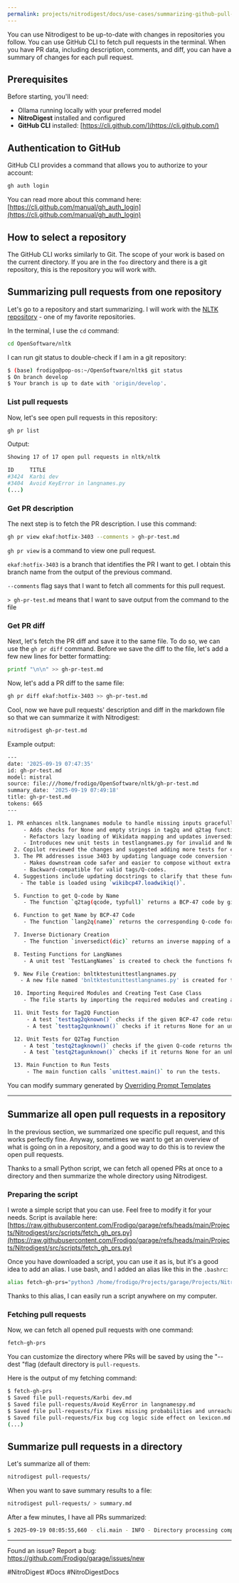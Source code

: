 ```yaml
---
permalink: projects/nitrodigest/docs/use-cases/summarizing-github-pull-requests
---
```

You can use Nitrodigest to be up-to-date with changes in repositories you follow. You can use GitHub CLI to fetch pull requests in the terminal. When you have PR data, including description, comments, and diff, you can have a summary of changes for each pull request.

## Prerequisites

Before starting, you'll need:

- Ollama running locally with your preferred model
- **NitroDigest** installed and configured
- **GitHub CLI** installed: [https://cli.github.com/](https://cli.github.com/)

## Authentication to GitHub

GitHub CLI provides a command that allows you to authorize to your account:

```bash
gh auth login
```

You can read more about this command here: [https://cli.github.com/manual/gh_auth_login](https://cli.github.com/manual/gh_auth_login)

## How to select a repository

The GitHub CLI works similarly to Git. The scope of your work is based on the current directory. If you are in the `foo` directory and there is a git repository, this is the repository you will work with.

## Summarizing pull requests from one repository

Let's go to a repository and start summarizing. I will work with the [NLTK repository](https://github.com/nltk/nltk) - one of my favorite repositories.

In the terminal, I use the `cd` command:

```bash
cd OpenSoftware/nltk
```

I can run git status to double-check if I am in a git repository:

```bash
$ (base) frodigo@pop-os:~/OpenSoftware/nltk$ git status
$ On branch develop
$ Your branch is up to date with 'origin/develop'.
```

### List pull requests

Now, let's see open pull requests in this repository:

```bash
gh pr list
```

Output:

```bash
Showing 17 of 17 open pull requests in nltk/nltk

ID     TITLE                                                                           BRANCH                                                         CREATED AT
#3424  Karbi dev                                                                       melur-cu:karbi_dev                                             about 14 hours ago
#3404  Avoid KeyError in langnames.py                                                  ekaf:hotfix-3403                                               about 2 months ago
(...)
```

### Get PR description

The next step is to fetch the PR description. I use this command:

```bash
gh pr view ekaf:hotfix-3403 --comments > gh-pr-test.md
```

`gh pr view` is a command to view one pull request.

`ekaf:hotfix-3403` is a branch that identifies the PR I want to get. I obtain this branch name from the output of the previous command.

`--comments` flag says that I want to fetch all comments for this pull request.

`> gh-pr-test.md` means that I want to save output from the command to the file

### Get PR diff

Next, let's fetch the PR diff and save it to the same file. To do so, we can use the `gh pr diff` command. Before we save the diff to the file, let's add a few new lines for better formatting:

```bash
printf "\n\n" >> gh-pr-test.md
```

Now, let's add a PR diff to the same file:

```bash
gh pr diff ekaf:hotfix-3403 >> gh-pr-test.md
```

Cool, now we have pull requests' description and diff in the markdown file so that we can summarize it with Nitrodigest:

```bash
nitrodigest gh-pr-test.md
```

Example output:

```bash
---
date: '2025-09-19 07:47:35'
id: gh-pr-test.md
model: mistral
source: file:///home/frodigo/OpenSoftware/nltk/gh-pr-test.md
summary_date: '2025-09-19 07:49:18'
title: gh-pr-test.md
tokens: 665
---

1. PR enhances nltk.langnames module to handle missing inputs gracefully.
     - Adds checks for None and empty strings in tag2q and q2tag functions.
     - Refactors lazy loading of Wikidata mapping and updates inversedictionary generation.
     - Introduces new unit tests in testlangnames.py for invalid and None inputs.
  2. Copilot reviewed the changes and suggested adding more tests for edge cases to ensure expected behavior.
  3. The PR addresses issue 3403 by updating language code conversion functions to use .get() for dictionary lookups, preventing KeyError exceptions.
     - Makes downstream code safer and easier to compose without extra exception handling.
     - Backward-compatible for valid tags/Q-codes.
  4. Suggestions include updating docstrings to clarify that these functions may return None and adding tests for unknown tags/Q-codes to verify the new behavior. 1. Wikidata Conversion Table Loaded Explicitly
    - The table is loaded using `wikibcp47.loadwikiq()`.

  5. Function to get Q-code by Name
     - The function `q2tag(qcode, typfull)` returns a BCP-47 code by given Q-code.

  6. Function to get Name by BCP-47 Code
     - The function `lang2q(name)` returns the corresponding Q-code for a given BCP-47 code.

  7. Inverse Dictionary Creation
     - The function `inversedict(dic)` returns an inverse mapping of a dictionary if it is bijective.

  8. Testing Functions for LangNames
     - A unit test `TestLangNames` is created to check the functions for known and unknown Q-codes and BCP-47 codes.

  9. New File Creation: bnltktestunittestlangnames.py
    - A new file named 'bnltktestunittestlangnames.py' is created for the test case.

  10. Importing Required Modules and Creating Test Case Class
     - The file starts by importing the required modules and creating a test case class `TestLangNames`.

  11. Unit Tests for Tag2Q Function
      - A test `testtag2qknown()` checks if the given BCP-47 code returns the correct Q-code.
      - A test `testtag2qunknown()` checks if it returns None for an unknown tag.

  12. Unit Tests for Q2Tag Function
     - A test `testq2tagknown()` checks if the given Q-code returns the correct BCP-47 code.
     - A test `testq2tagunknown()` checks if it returns None for an unknown Q-code.

  13. Main Function to Run Tests
      - The main function calls `unittest.main()` to run the tests.
```

You can modify summary generated by [Overriding Prompt Templates](Overriding%20Prompt%20Templates.md)

---

## Summarize all open pull requests in a repository

In the previous section, we summarized one specific pull request, and this works perfectly fine. Anyway, sometimes we want to get an overview of what is going on in a repository, and a good way to do this is to review the open pull requests.

Thanks to a small Python script, we can fetch all opened PRs at once to a directory and then summarize the whole directory using Nitrodigest.

### Preparing the script

I wrote a simple script that you can use. Feel free to modify it for your needs. Script is available here: [https://raw.githubusercontent.com/Frodigo/garage/refs/heads/main/Projects/Nitrodigest/src/scripts/fetch_gh_prs.py](https://raw.githubusercontent.com/Frodigo/garage/refs/heads/main/Projects/Nitrodigest/src/scripts/fetch_gh_prs.py)

Once you have downloaded a script, you can use it as is, but it's a good idea to add an alias. I use bash, and I added an alias like this in the `.bashrc`:

```bash
alias fetch-gh-prs="python3 /home/frodigo/Projects/garage/Projects/Nitrodigest/src/scripts/fetch_gh_prs.py"
```

Thanks to this alias, I can easily run a script anywhere on my computer.

### Fetching pull requests

Now, we can fetch all opened pull requests with one command:

```bash
fetch-gh-prs
```

You can customize the directory where PRs will be saved by using the "--dest "flag (default directory is `pull-requests`.

Here is the output of my fetching command:

```bash
$ fetch-gh-prs
$ Saved file pull-requests/Karbi dev.md
$ Saved file pull-requests/Avoid KeyError in langnamespy.md
$ Saved file pull-requests/fix Fixes missing probabilities and unreachable rules in $ PCFG CNF conversion.md
$ Saved file pull-requests/Fix bug ccg logic side effect on lexicon.md
(...)
```

## Summarize pull requests in a directory

Let's summarize all of them:

```bash
nitrodigest pull-requests/
```

When you want to save summary results to a file:

```bash
nitrodigest pull-requests/ > summary.md
```

After a few minutes, I have all PRs summarized:

```bash
$ 2025-09-19 08:05:55,660 - cli.main - INFO - Directory processing complete: 17 of 17 files processed successfully
```

---
Found an issue? Report a bug: <https://github.com/Frodigo/garage/issues/new>

#NitroDigest #Docs #NitroDigestDocs
